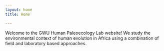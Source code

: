 ```yaml
---
layout: home
title: Home

---
```

Welcome to the GWU Human Paleoecology Lab website! We study the environmental context of human evolution in Africa using a combination of field and laboratory based approaches.